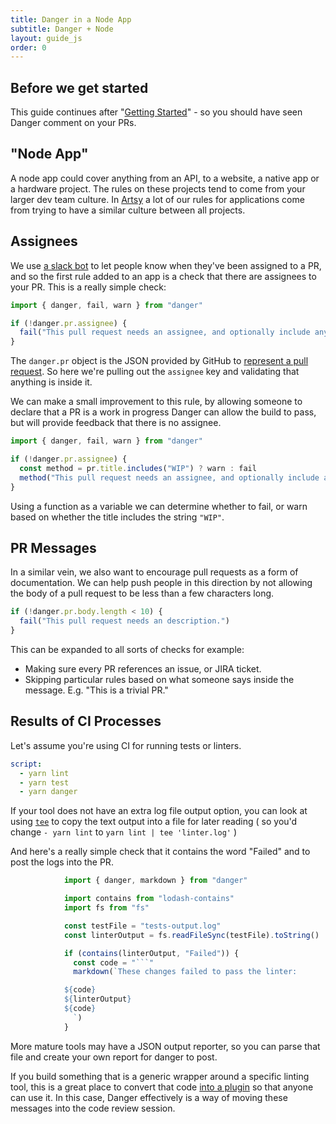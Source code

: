 ```yaml
---
title: Danger in a Node App
subtitle: Danger + Node
layout: guide_js
order: 0
---
```


## Before we get started

This guide continues after "[Getting Started][started]" - so you should have seen Danger comment on your PRs.

## "Node App"

A node app could cover anything from an API, to a website, a native app or a hardware project. The rules on these projects tend to come from your larger dev team culture. In [Artsy][] a lot of our rules for applications come from trying to have a similar culture between all projects.

## Assignees

We use [a slack bot][no-slacking] to let people know when they've been assigned to a PR, and so the first rule added to an app is a check that there are assignees to your PR. This is a really simple check:

```js
import { danger, fail, warn } from "danger"

if (!danger.pr.assignee) {
  fail("This pull request needs an assignee, and optionally include any reviewers.")
}
```

The `danger.pr` object is the JSON provided by GitHub to [represent a pull request][pr]. So here we're pulling out the `assignee` key and validating that anything is inside it.

We can make a small improvement to this rule, by allowing someone to declare that a PR is a work in progress Danger can allow the build to pass, but will provide feedback that there is no assignee.

```js
import { danger, fail, warn } from "danger"

if (!danger.pr.assignee) {
  const method = pr.title.includes("WIP") ? warn : fail
  method("This pull request needs an assignee, and optionally include any reviewers.")
}
```

Using a function as a variable we can determine whether to fail, or warn based on whether the title includes the string `"WIP"`.

## PR Messages

In a similar vein, we also want to encourage pull requests as a form of documentation. We can help push people in this direction by not allowing the body of a pull request to be less than a few characters long.

```js
if (!danger.pr.body.length < 10) {
  fail("This pull request needs an description.")
}
```

This can be expanded to all sorts of checks for example:

-   Making sure every PR references an issue, or JIRA ticket.
-   Skipping particular rules based on what someone says inside the message. E.g. "This is a trivial PR."

## Results of CI Processes

Let's assume you're using CI for running tests or linters.

```yaml
script:
  - yarn lint
  - yarn test
  - yarn danger
```

If your tool does not have an extra log file output option, you can look at using [`tee`][tee] to copy the text output into a file for later reading ( so you'd change `- yarn lint` to `yarn lint | tee 'linter.log'` )

And here's a really simple check that it contains the word "Failed" and to post the logs into the PR.

````js
            import { danger, markdown } from "danger"

            import contains from "lodash-contains"
            import fs from "fs"

            const testFile = "tests-output.log"
            const linterOutput = fs.readFileSync(testFile).toString()

            if (contains(linterOutput, "Failed")) {
              const code = "```"
              markdown(`These changes failed to pass the linter:

            ${code}
            ${linterOutput}
            ${code}
              `)
            }
````

More mature tools may have a JSON output reporter, so you can parse that file and create your own report for danger to post.

If you build something that is a generic wrapper around a specific linting tool, this is a great place to convert that code [into a plugin][plugin] so that anyone can use it. In this case, Danger effectively is a way of moving these messages into the code review session.

[started]: /js/guides/getting_started.html

[artsy]: http://artsy.github.io

[no-slacking]: https://github.com/alloy/no-slacking-on-pull-requests-bot

[pr]: https://developer.github.com/v3/pulls/#get-a-single-pull-request

[tee]: http://linux.101hacks.com/unix/tee-command-examples/

[plugin]: /js/usage/extending-danger.html
